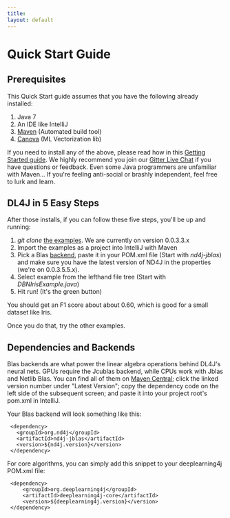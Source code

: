 ```yaml
---
title:
layout: default
---
```


Quick Start Guide
=========================================

## Prerequisites

This Quick Start guide assumes that you have the following already installed:

1. Java 7
2. An IDE like IntelliJ
3. [Maven](../maven.html) (Automated build tool)
4. [Canova](../canova.html) (ML Vectorization lib)
 
If you need to install any of the above, please read how in this [Getting Started guide](http://nd4j.org/getstarted.html). We highly recommend you join our [Gitter Live Chat](gitter.im/deeplearning4j/deeplearning4j) if you have questions or feedback. Even some Java programmers are unfamiliar with Maven... If you're feeling anti-social or brashly independent, feel free to lurk and learn. 

## DL4J in 5 Easy Steps

After those installs, if you can follow these five steps, you'll be up and running:

1. *git clone* [the examples](https://github.com/deeplearning4j/dl4j-0.0.3.3-examples). We are currently on version 0.0.3.3.x
2. Import the examples as a project into IntelliJ with Maven
3. Pick a Blas [backend](http://nd4j.org/dependencies.html), paste it in your POM.xml file (Start with *nd4j-jblas*) and make sure you have the latest version of ND4J in the properties (we're on 0.0.3.5.5.x).
4. Select example from the lefthand file tree (Start with *DBNIrisExample.java*)
5. Hit run! (It's the green button)

You should get an F1 score about about 0.60, which is good for a small dataset like Iris.

Once you do that, try the other examples. 

## Dependencies and Backends

Blas backends are what power the linear algebra operations behind DL4J's neural nets. GPUs require the Jcublas backend, while CPUs work with Jblas and Netlib Blas. You can find all of them on [Maven Central](https://search.maven.org); click the linked version number under "Latest Version"; copy the dependency code on the left side of the subsequent screen; and paste it into your project root's pom.xml in IntelliJ.

Your Blas backend will look something like this:

     <dependency>
       <groupId>org.nd4j</groupId>
       <artifactId>nd4j-jblas</artifactId>
       <version>${nd4j.version}</version>
     </dependency>

For core algorithms, you can simply add this snippet to your deeplearning4j POM.xml file:

     <dependency>
         <groupId>org.deeplearning4j</groupId>
         <artifactId>deeplearning4j-core</artifactId>
         <version>${deeplearning4j.version}</version>
     </dependency>
